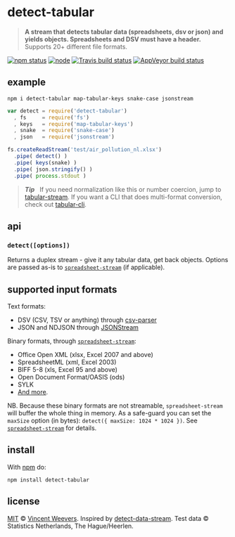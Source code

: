 # detect-tabular

> **A stream that detects tabular data (spreadsheets, dsv or json) and yields objects. Spreadsheets and DSV must have a header.**  
> Supports 20+ different file formats.

[![npm status](http://img.shields.io/npm/v/detect-tabular.svg)](https://www.npmjs.org/package/detect-tabular)
[![node](https://img.shields.io/node/v/detect-tabular.svg)](https://www.npmjs.org/package/detect-tabular)
[![Travis build status](https://img.shields.io/travis/vweevers/detect-tabular.svg?label=travis)](http://travis-ci.org/vweevers/detect-tabular)
[![AppVeyor build status](https://img.shields.io/appveyor/ci/vweevers/detect-tabular.svg?label=appveyor)](https://ci.appveyor.com/project/vweevers/detect-tabular)

## example

`npm i detect-tabular map-tabular-keys snake-case jsonstream`

```js
var detect = require('detect-tabular')
  , fs     = require('fs')
  , keys   = require('map-tabular-keys')
  , snake  = require('snake-case')
  , json   = require('jsonstream')

fs.createReadStream('test/air_pollution_nl.xlsx')
  .pipe( detect() )
  .pipe( keys(snake) )
  .pipe( json.stringify() )
  .pipe( process.stdout )
```

> **_Tip_** &nbsp; If you need normalization like this or number coercion, jump to [tabular-stream](https://www.npmjs.org/package/tabular-stream). If you want a CLI that does multi-format conversion, check out [tabular-cli](https://www.npmjs.org/package/tabular-cli).

## api

### `detect([options])`

Returns a duplex stream - give it any tabular data, get back objects. Options are passed as-is to [`spreadsheet-stream`](https://github.com/vweevers/spreadsheet-stream) (if applicable).

## supported input formats

Text formats:

- DSV (CSV, TSV or anything) through [csv-parser](https://npmjs.com/package/csv-parser)
- JSON and NDJSON through [JSONStream](https://npmjs.com/package/JSONStream)

Binary formats, through [`spreadsheet-stream`](https://github.com/vweevers/spreadsheet-stream):

- Office Open XML (xlsx, Excel 2007 and above)
- SpreadsheetML (xml, Excel 2003)
- BIFF 5-8 (xls, Excel 95 and above)
- Open Document Format/OASIS (ods)
- SYLK
- [And more](https://github.com/SheetJS/js-xlsx).

NB. Because these binary formats are not streamable, `spreadsheet-stream` will buffer the whole thing in memory. As a safe-guard you can set the `maxSize` option (in bytes): `detect({ maxSize: 1024 * 1024 })`. See [`spreadsheet-stream`](https://github.com/vweevers/spreadsheet-stream) for details.

## install

With [npm](https://npmjs.org) do:

```
npm install detect-tabular
```

## license

[MIT](http://opensource.org/licenses/MIT) © [Vincent Weevers](http://vincentweevers.nl). Inspired by [detect-data-stream](https://www.npmjs.com/package/detect-data-stream).  Test data © Statistics Netherlands, The Hague/Heerlen.
